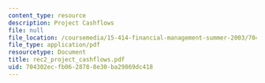 ```yaml
---
content_type: resource
description: Project Cashflows
file: null
file_location: /coursemedia/15-414-financial-management-summer-2003/704302ecfb0628788e30ba29869dc418_rec2_project_cashflows.pdf
file_type: application/pdf
resourcetype: Document
title: rec2_project_cashflows.pdf
uid: 704302ec-fb06-2878-8e30-ba29869dc418
---
```

